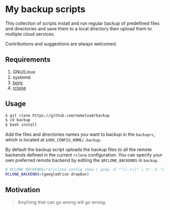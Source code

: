 # My backup scripts
This collection of scripts install and run regular backup of predefined files and directories and save them to a local directory then upload them to multiple cloud services.

Contributions and suggestions are always welcomed.
## Requirements
1. GNU/Linux
2. systemd
3. [borg](https://github.com/borgbackup/borg)
4. [rclone](https://github.com/ncw/rclone)
## Usage
```bash
$ git clone https://github.com/nemoload/backup
$ cd backup
$ bash install
```

Add the files and directories names you want to backup  in the `backuprc`, which is located at `$XDG_CONFIG_HOME/.backup`.

By default the backup script uploads the backup files to all the remote backends defined in the current `rclone` configuration. You can specify your own preferred remote backend by editing the `$RCLONE_BACKENDS` in `backup`.
```bash
# RCLONE_BACKENDS="$(rclone config show | grep -E "^\[.+\]" | tr -d '[]')"
RCLONE_BACKENDS=(googledrive dropbox)
```
## Motivation
> Anything that can go wrong will go wrong.
